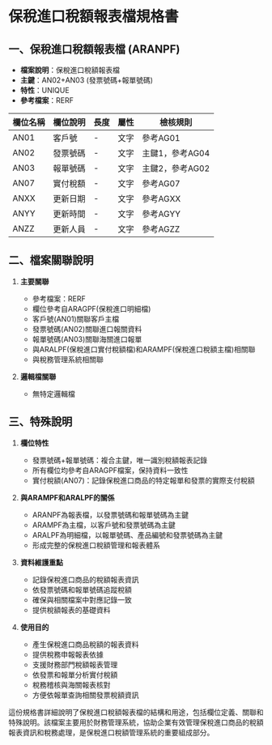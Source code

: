 # 保稅進口稅額報表檔規格書

## 一、保稅進口稅額報表檔 (ARANPF)
- **檔案說明**：保稅進口稅額報表檔
- **主鍵**：AN02+AN03 (發票號碼+報單號碼)
- **特性**：UNIQUE
- **參考檔案**：RERF

| 欄位名稱 | 欄位說明 | 長度 | 屬性 | 檢核規則 |
|---------|---------|------|------|----------|
| AN01 | 客戶號 | - | 文字 | 參考AG01 |
| AN02 | 發票號碼 | - | 文字 | 主鍵1，參考AG04 |
| AN03 | 報單號碼 | - | 文字 | 主鍵2，參考AG02 |
| AN07 | 實付稅額 | - | 文字 | 參考AG07 |
| ANXX | 更新日期 | - | 文字 | 參考AGXX |
| ANYY | 更新時間 | - | 文字 | 參考AGYY |
| ANZZ | 更新人員 | - | 文字 | 參考AGZZ |

## 二、檔案關聯說明

1. **主要關聯**
   - 參考檔案：RERF
   - 欄位參考自ARAGPF(保稅進口明細檔)
   - 客戶號(AN01)關聯客戶主檔
   - 發票號碼(AN02)關聯進口報關資料
   - 報單號碼(AN03)關聯海關進口報單
   - 與ARALPF(保稅進口實付稅額檔)和ARAMPF(保稅進口稅額主檔)相關聯
   - 與稅務管理系統相關聯

2. **邏輯檔關聯**
   - 無特定邏輯檔

## 三、特殊說明

1. **欄位特性**
   - 發票號碼+報單號碼：複合主鍵，唯一識別稅額報表記錄
   - 所有欄位均參考自ARAGPF檔案，保持資料一致性
   - 實付稅額(AN07)：記錄保稅進口商品的特定報單和發票的實際支付稅額

2. **與ARAMPF和ARALPF的關係**
   - ARANPF為報表檔，以發票號碼和報單號碼為主鍵
   - ARAMPF為主檔，以客戶號和發票號碼為主鍵
   - ARALPF為明細檔，以報單號碼、產品編號和發票號碼為主鍵
   - 形成完整的保稅進口稅額管理和報表體系

3. **資料維護重點**
   - 記錄保稅進口商品的稅額報表資訊
   - 依發票號碼和報單號碼追蹤稅額
   - 確保與相關檔案中對應記錄一致
   - 提供稅額報表的基礎資料

4. **使用目的**
   - 產生保稅進口商品稅額的報表資料
   - 提供稅務申報報表依據
   - 支援財務部門稅額報表管理
   - 依發票和報單分析實付稅額
   - 稅務稽核與海關報表核對
   - 方便依報單查詢相關發票稅額資訊

這份規格書詳細說明了保稅進口稅額報表檔的結構和用途，包括欄位定義、關聯和特殊說明。該檔案主要用於財務管理系統，協助企業有效管理保稅進口商品的稅額報表資訊和稅務處理，是保稅進口稅額管理系統的重要組成部分。 